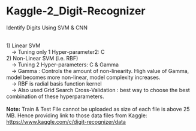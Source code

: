 # Kaggle-2_Digit-Recognizer
Identify Digits Using SVM &amp; CNN

</br>1) Linear SVM
</br>&emsp;-> Tuning only 1 Hyper-parameter2: C
</br>2) Non-Linear SVM (i.e. RBF)
</br>&emsp;-> Tuning 2 Hyper-parameters: C & Gamma
</br>&emsp;-> Gamma : Controls the amount of non-linearity. High value of Gamma, model becomes more non-linear, model complexity increases.
</br>&emsp;-> RBF is radial basis function kernel
</br>&emsp;-> Also used Grid Search Cross-Validation : best way to choose the best combination of these hyperparameters.
</br></br><b>Note:</b> Train & Test File cannot be uploaded as size of each file is above 25 MB. Hence providing link to those data files from Kaggle: https://www.kaggle.com/c/digit-recognizer/data
 
